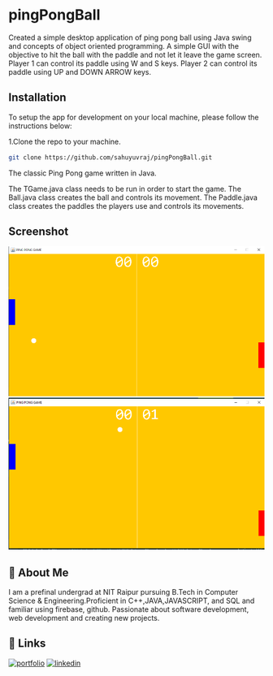 # pingPongBall

Created a simple desktop application of ping pong ball using Java swing and concepts of object oriented programming. A simple GUI with the objective to hit the ball with the paddle and not let it leave the game screen. Player 1 can control its paddle using W and S keys. Player 2 can control its paddle using UP and DOWN ARROW keys.

## Installation

To setup the app for development on your local machine, please follow the instructions below:

1.Clone the repo to your machine.
```bash
git clone https://github.com/sahuyuvraj/pingPongBall.git

```

The classic Ping Pong game written in Java.

The TGame.java class needs to be run in order to start the game. The Ball.java class creates the ball and controls its movement. The Paddle.java class creates the paddles the players use and controls its movements.

## Screenshot


![App Screenshot](img/Screenshot%20(338).png)
![App Screenshot](img/Screenshot%20(339).png)



## 🚀 About Me

I am a prefinal undergrad at NIT Raipur pursuing B.Tech in Computer Science & Engineering.Proficient in C++,JAVA,JAVASCRIPT, and SQL and familiar using firebase, github. Passionate about software development, web development and creating new projects.

## 🔗 Links
[![portfolio](https://img.shields.io/badge/my_portfolio-000?style=for-the-badge&logo=ko-fi&logoColor=white)](https://github.com/sahuyuvraj/)
[![linkedin](https://img.shields.io/badge/linkedin-0A66C2?style=for-the-badge&logo=linkedin&logoColor=white)](https://www.linkedin.com/in/yuvraj-sahu-47a807202/)


